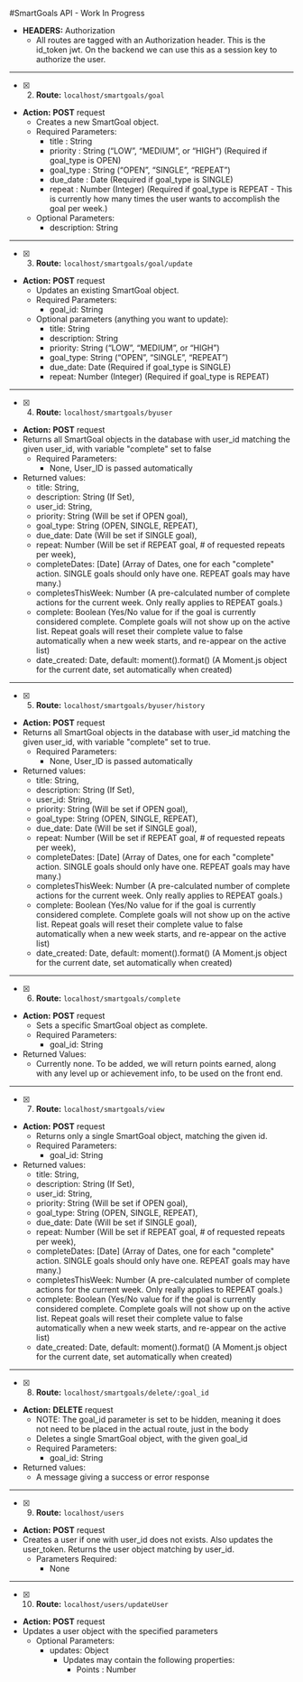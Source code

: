 #SmartGoals API - Work In Progress



* __HEADERS:__ Authorization
	+ All routes are tagged with an Authorization header. This is the id_token jwt. On the backend we can use this as a session key to authorize the user.

-----

- [x] 2. __Route:__ ```localhost/smartgoals/goal```
* __Action:__ __POST__ request
	+ Creates a new SmartGoal object.
	+ Required Parameters:
		- title : String
		- priority : String (“LOW”, “MEDIUM”, or “HIGH”) (Required if goal_type is OPEN)
		- goal_type : String (“OPEN”, “SINGLE”, “REPEAT”)
		- due_date : Date (Required if goal_type is SINGLE)
		- repeat : Number (Integer) (Required if goal_type is REPEAT - This is currently how many times the user wants to accomplish the goal per week.)
	+ Optional Parameters:
		- description: String


-----


- [x] 3. __Route:__ ```localhost/smartgoals/goal/update```
* __Action:__ __POST__ request
	+ Updates an existing SmartGoal object.
	+ Required Parameters:
		- goal_id: String
	+ Optional parameters (anything you want to update):
		- title: String
		- description: String
		- priority: String (“LOW”, “MEDIUM”, or “HIGH”)
		- goal_type: String (“OPEN”, “SINGLE”, “REPEAT”)
		- due_date: Date (Required if goal_type is SINGLE)
		- repeat: Number (Integer) (Required if goal_type is REPEAT)


-----


- [x] 4. __Route:__ ```localhost/smartgoals/byuser```
* __Action:__ __POST__ request
* Returns all SmartGoal objects in the database with user_id matching the given user_id, with variable "complete" set to false
	+ Required Parameters:
		- None, User_ID is passed automatically
* Returned values:
	+ title: String,
  + description: String (If Set),
  + user_id: String,
  + priority: String (Will be set if OPEN goal),
  + goal_type: String (OPEN, SINGLE, REPEAT),
  + due_date: Date (Will be set if SINGLE goal),
  + repeat: Number (Will be set if REPEAT goal, # of requested repeats per week),
  + completeDates: [Date] (Array of Dates, one for each "complete" action. SINGLE goals should only have one. REPEAT goals may have many.)
  + completesThisWeek: Number (A pre-calculated number of complete actions for the current week. Only really applies to REPEAT goals.)
  + complete: Boolean (Yes/No value for if the goal is currently considered complete.  Complete goals will not show up on the active list.  Repeat goals will reset their complete value to false automatically when a new week starts, and re-appear on the active list)
  + date_created: Date, default: moment().format() (A Moment.js object for the current date, set automatically when created)


-----

- [x] 5. __Route:__ ```localhost/smartgoals/byuser/history```
* __Action:__ __POST__ request
* Returns all SmartGoal objects in the database with user_id matching the given user_id, with variable "complete" set to true.
	+ Required Parameters:
		- None, User_ID is passed automatically
* Returned values:
	+ title: String,
  + description: String (If Set),
  + user_id: String,
  + priority: String (Will be set if OPEN goal),
  + goal_type: String (OPEN, SINGLE, REPEAT),
  + due_date: Date (Will be set if SINGLE goal),
  + repeat: Number (Will be set if REPEAT goal, # of requested repeats per week),
  + completeDates: [Date] (Array of Dates, one for each "complete" action. SINGLE goals should only have one. REPEAT goals may have many.)
  + completesThisWeek: Number (A pre-calculated number of complete actions for the current week. Only really applies to REPEAT goals.)
  + complete: Boolean (Yes/No value for if the goal is currently considered complete.  Complete goals will not show up on the active list.  Repeat goals will reset their complete value to false automatically when a new week starts, and re-appear on the active list)
  + date_created: Date, default: moment().format() (A Moment.js object for the current date, set automatically when created)


-----


- [x] 6. __Route:__ ```localhost/smartgoals/complete```
* __Action:__ __POST__ request
	+ Sets a specific SmartGoal object as complete.
	+ Required Parameters:
		- goal_id: String
* Returned Values:
	+ Currently none.  To be added, we will return points earned, along with any level up or achievement info, to be used on the front end.


-----

- [x] 7. __Route:__ ```localhost/smartgoals/view```
* __Action:__ __POST__ request
	+ Returns only a single SmartGoal object, matching the given id.
	+ Required Parameters:
		- goal_id: String
* Returned values:
	+ title: String,
  + description: String (If Set),
  + user_id: String,
  + priority: String (Will be set if OPEN goal),
  + goal_type: String (OPEN, SINGLE, REPEAT),
  + due_date: Date (Will be set if SINGLE goal),
  + repeat: Number (Will be set if REPEAT goal, # of requested repeats per week),
  + completeDates: [Date] (Array of Dates, one for each "complete" action. SINGLE goals should only have one. REPEAT goals may have many.)
  + completesThisWeek: Number (A pre-calculated number of complete actions for the current week. Only really applies to REPEAT goals.)
  + complete: Boolean (Yes/No value for if the goal is currently considered complete.  Complete goals will not show up on the active list.  Repeat goals will reset their complete value to false automatically when a new week starts, and re-appear on the active list)
  + date_created: Date, default: moment().format() (A Moment.js object for the current date, set automatically when created)


-----

- [x] 8. __Route:__ ```localhost/smartgoals/delete/:goal_id```
* __Action:__ __DELETE__ request
	+ NOTE: The goal_id parameter is set to be hidden, meaning it does not need to be placed in the actual route, just in the body
	+ Deletes a single SmartGoal object, with the given goal_id
	+ Required Parameters:
		- goal_id: String
* Returned values:
	+ A message giving a success or error response


-----


- [x] 9. __Route:__ ```localhost/users```
* __Action:__ __POST__ request
* Creates a user if one with user_id does not exists. Also updates the user_token. Returns the user object matching by user_id.
	+ Parameters Required:
		- None


-----

- [x] 10. __Route:__ ```localhost/users/updateUser```
* __Action:__ __POST__ request
* Updates a user object with the specified parameters
	+ Optional Parameters:
		- updates: Object
			- Updates may contain the following properties:
				- Points : Number

